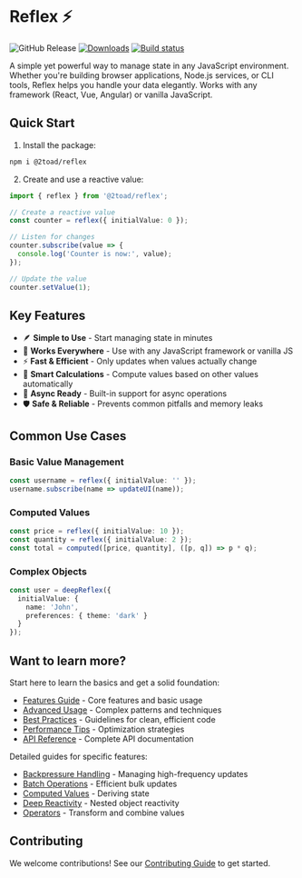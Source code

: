 # Reflex ⚡

![GitHub Release](https://img.shields.io/github/v/release/2Toad/reflex)
[![Downloads](https://img.shields.io/npm/dm/@2toad/reflex.svg)](https://www.npmjs.com/package/@2toad/reflex)
[![Build status](https://github.com/2toad/reflex/actions/workflows/ci.yml/badge.svg)](https://github.com/2Toad/reflex/actions/workflows/nodejs.yml)

A simple yet powerful way to manage state in any JavaScript environment. Whether you're building browser applications, Node.js services, or CLI tools, Reflex helps you handle your data elegantly. Works with any framework (React, Vue, Angular) or vanilla JavaScript.

## Quick Start

1. Install the package:
```bash
npm i @2toad/reflex
```

2. Create and use a reactive value:
```typescript
import { reflex } from '@2toad/reflex';

// Create a reactive value
const counter = reflex({ initialValue: 0 });

// Listen for changes
counter.subscribe(value => {
  console.log('Counter is now:', value);
});

// Update the value
counter.setValue(1);
```

## Key Features

- 🪶 **Simple to Use** - Start managing state in minutes
- 🎯 **Works Everywhere** - Use with any JavaScript framework or vanilla JS
- ⚡ **Fast & Efficient** - Only updates when values actually change
- 🧮 **Smart Calculations** - Compute values based on other values automatically
- 🔄 **Async Ready** - Built-in support for async operations
- 🛡️ **Safe & Reliable** - Prevents common pitfalls and memory leaks

## Common Use Cases

### Basic Value Management
```typescript
const username = reflex({ initialValue: '' });
username.subscribe(name => updateUI(name));
```

### Computed Values
```typescript
const price = reflex({ initialValue: 10 });
const quantity = reflex({ initialValue: 2 });
const total = computed([price, quantity], ([p, q]) => p * q);
```

### Complex Objects
```typescript
const user = deepReflex({
  initialValue: {
    name: 'John',
    preferences: { theme: 'dark' }
  }
});
```

## Want to learn more?
Start here to learn the basics and get a solid foundation:

- [Features Guide](./docs/features.md) - Core features and basic usage
- [Advanced Usage](./docs/advanced-usage.md) - Complex patterns and techniques
- [Best Practices](./docs/best-practices.md) - Guidelines for clean, efficient code
- [Performance Tips](./docs/performance.md) - Optimization strategies
- [API Reference](./docs/api-reference.md) - Complete API documentation

Detailed guides for specific features:

- [Backpressure Handling](./docs/backpressure.md) - Managing high-frequency updates
- [Batch Operations](./docs/batch-operations.md) - Efficient bulk updates
- [Computed Values](./docs/computed-values.md) - Deriving state
- [Deep Reactivity](./docs/deep-reactivity.md) - Nested object reactivity
- [Operators](./docs/operators.md) - Transform and combine values

## Contributing

We welcome contributions! See our [Contributing Guide](./docs/contribute.md) to get started. 